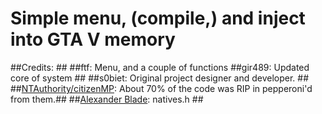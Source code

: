 # Simple menu, (compile,) and inject into GTA V memory #

##Credits: ##
##ftf: Menu, and a couple of functions
##gir489: Updated core of system ##
##s0biet: Original project designer and developer. ##
##[NTAuthority/citizenMP](http://tohjo.eu/citidev/citizenmp): About 70% of the code was RIP in pepperoni'd from them.##
##[Alexander Blade](http://www.dev-c.com/): natives.h ##
